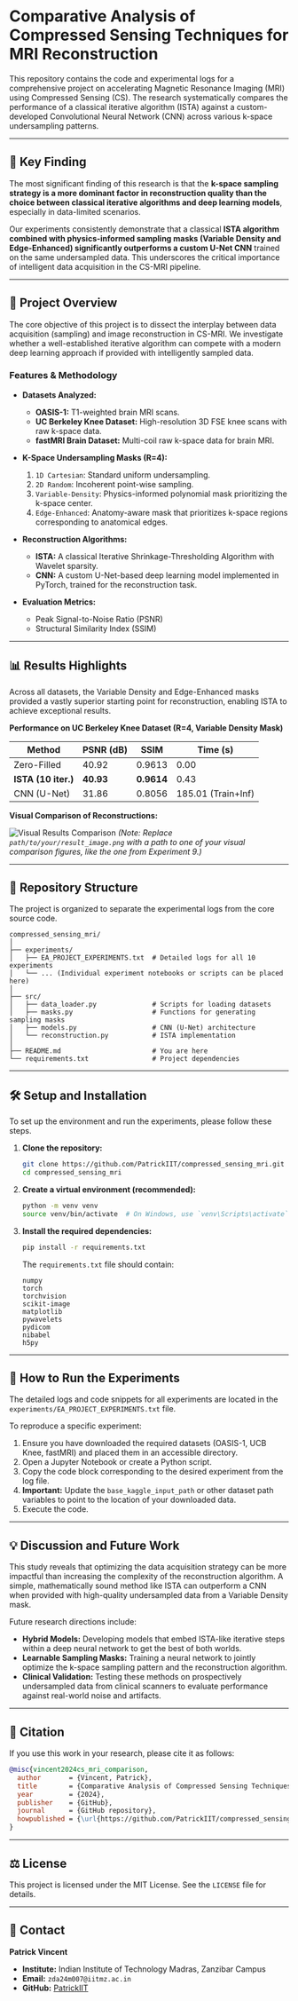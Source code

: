 # Comparative Analysis of Compressed Sensing Techniques for MRI Reconstruction

This repository contains the code and experimental logs for a comprehensive project on accelerating Magnetic Resonance Imaging (MRI) using Compressed Sensing (CS). The research systematically compares the performance of a classical iterative algorithm (ISTA) against a custom-developed Convolutional Neural Network (CNN) across various k-space undersampling patterns.

---

## 🚀 Key Finding

The most significant finding of this research is that the **k-space sampling strategy is a more dominant factor in reconstruction quality than the choice between classical iterative algorithms and deep learning models**, especially in data-limited scenarios.

Our experiments consistently demonstrate that a classical **ISTA algorithm combined with physics-informed sampling masks (Variable Density and Edge-Enhanced) significantly outperforms a custom U-Net CNN** trained on the same undersampled data. This underscores the critical importance of intelligent data acquisition in the CS-MRI pipeline.

---

## 🧠 Project Overview

The core objective of this project is to dissect the interplay between data acquisition (sampling) and image reconstruction in CS-MRI. We investigate whether a well-established iterative algorithm can compete with a modern deep learning approach if provided with intelligently sampled data.

### Features & Methodology

*   **Datasets Analyzed:**
    *   **OASIS-1:** T1-weighted brain MRI scans.
    *   **UC Berkeley Knee Dataset:** High-resolution 3D FSE knee scans with raw k-space data.
    *   **fastMRI Brain Dataset:** Multi-coil raw k-space data for brain MRI.

*   **K-Space Undersampling Masks (R=4):**
    1.  `1D Cartesian`: Standard uniform undersampling.
    2.  `2D Random`: Incoherent point-wise sampling.
    3.  `Variable-Density`: Physics-informed polynomial mask prioritizing the k-space center.
    4.  `Edge-Enhanced`: Anatomy-aware mask that prioritizes k-space regions corresponding to anatomical edges.

*   **Reconstruction Algorithms:**
    *   **ISTA:** A classical Iterative Shrinkage-Thresholding Algorithm with Wavelet sparsity.
    *   **CNN:** A custom U-Net-based deep learning model implemented in PyTorch, trained for the reconstruction task.

*   **Evaluation Metrics:**
    *   Peak Signal-to-Noise Ratio (PSNR)
    *   Structural Similarity Index (SSIM)

---

## 📊 Results Highlights

Across all datasets, the Variable Density and Edge-Enhanced masks provided a vastly superior starting point for reconstruction, enabling ISTA to achieve exceptional results.

**Performance on UC Berkeley Knee Dataset (R=4, Variable Density Mask)**

| Method            | PSNR (dB) | SSIM   | Time (s)           |
| ----------------- | --------- | ------ | ------------------ |
| Zero-Filled       | 40.92     | 0.9613 | 0.00               |
| **ISTA (10 iter.)** | **40.93** | **0.9614** | 0.43               |
| CNN (U-Net)       | 31.86     | 0.8056 | 185.01 (Train+Inf) |

**Visual Comparison of Reconstructions:**

![Visual Results Comparison](path/to/your/result_image.png)
*(Note: Replace `path/to/your/result_image.png` with a path to one of your visual comparison figures, like the one from Experiment 9.)*

---

## 📂 Repository Structure

The project is organized to separate the experimental logs from the core source code.

```
compressed_sensing_mri/
│
├── experiments/
│   ├── EA_PROJECT_EXPERIMENTS.txt  # Detailed logs for all 10 experiments
│   └── ... (Individual experiment notebooks or scripts can be placed here)
│
├── src/
│   ├── data_loader.py              # Scripts for loading datasets
│   ├── masks.py                    # Functions for generating sampling masks
│   ├── models.py                   # CNN (U-Net) architecture
│   └── reconstruction.py           # ISTA implementation
│
├── README.md                       # You are here
└── requirements.txt                # Project dependencies
```

---

## 🛠️ Setup and Installation

To set up the environment and run the experiments, please follow these steps.

1.  **Clone the repository:**
    ```bash
    git clone https://github.com/PatrickIIT/compressed_sensing_mri.git
    cd compressed_sensing_mri
    ```

2.  **Create a virtual environment (recommended):**
    ```bash
    python -m venv venv
    source venv/bin/activate  # On Windows, use `venv\Scripts\activate`
    ```

3.  **Install the required dependencies:**
    ```bash
    pip install -r requirements.txt
    ```
    The `requirements.txt` file should contain:
    ```
    numpy
    torch
    torchvision
    scikit-image
    matplotlib
    pywavelets
    pydicom
    nibabel
    h5py
    ```

---

## 🔬 How to Run the Experiments

The detailed logs and code snippets for all experiments are located in the `experiments/EA_PROJECT_EXPERIMENTS.txt` file.

To reproduce a specific experiment:
1.  Ensure you have downloaded the required datasets (OASIS-1, UCB Knee, fastMRI) and placed them in an accessible directory.
2.  Open a Jupyter Notebook or create a Python script.
3.  Copy the code block corresponding to the desired experiment from the log file.
4.  **Important:** Update the `base_kaggle_input_path` or other dataset path variables to point to the location of your downloaded data.
5.  Execute the code.

---

## 💡 Discussion and Future Work

This study reveals that optimizing the data acquisition strategy can be more impactful than increasing the complexity of the reconstruction algorithm. A simple, mathematically sound method like ISTA can outperform a CNN when provided with high-quality undersampled data from a Variable Density mask.

Future research directions include:
*   **Hybrid Models:** Developing models that embed ISTA-like iterative steps within a deep neural network to get the best of both worlds.
*   **Learnable Sampling Masks:** Training a neural network to jointly optimize the k-space sampling pattern and the reconstruction algorithm.
*   **Clinical Validation:** Testing these methods on prospectively undersampled data from clinical scanners to evaluate performance against real-world noise and artifacts.

---

## 📜 Citation

If you use this work in your research, please cite it as follows:

```bibtex
@misc{vincent2024cs_mri_comparison,
  author       = {Vincent, Patrick},
  title        = {Comparative Analysis of Compressed Sensing Techniques for MRI Reconstruction},
  year         = {2024},
  publisher    = {GitHub},
  journal      = {GitHub repository},
  howpublished = {\url{https://github.com/PatrickIIT/compressed_sensing_mri}}
}
```

---

## ⚖️ License

This project is licensed under the MIT License. See the `LICENSE` file for details.

---

## 📧 Contact

**Patrick Vincent**
*   **Institute:** Indian Institute of Technology Madras, Zanzibar Campus
*   **Email:** `zda24m007@iitmz.ac.in`
*   **GitHub:** [PatrickIIT](https://github.com/PatrickIIT)
